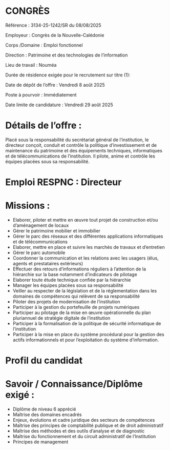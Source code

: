 
# CONGRÈS

Référence : 3134-25-1242/SR du 08/08/2025

Employeur : Congrès de la Nouvelle-Calédonie

Corps /Domaine : Emploi fonctionnel

Direction : Patrimoine et des technologies de l’information

Lieu de travail : Nouméa

Durée de résidence exigée pour le recrutement sur titre (1):

Date de dépôt de l’offre : Vendredi 8 août 2025

Poste à pourvoir : Immédiatement

Date limite de candidature : Vendredi 29 août 2025

# Détails de l’offre :

Placé sous la responsabilité du secrétariat général de l’institution, le directeur conçoit, conduit et contrôle la politique d’investissement et de maintenance du patrimoine et des équipements techniques, informatiques et de télécommunications de l’institution. Il pilote, anime et contrôle les équipes placées sous sa responsabilité.

# Emploi RESPNC : Directeur

# Missions :

- Elaborer, piloter et mettre en œuvre tout projet de construction et/ou d’aménagement de locaux
- Gérer le patrimoine mobilier et immobilier
- Gérer le parc des réseaux et des différentes applications informatiques et de télécommunications
- Elaborer, mettre en place et suivre les marchés de travaux et d’entretien
- Gérer le parc automobile
- Coordonner la communication et les relations avec les usagers (élus, agents et prestataires extérieurs)
- Effectuer des retours d’informations réguliers à l’attention de la hiérarchie sur la base notamment d’indicateurs de pilotage
- Elaborer toute étude technique confiée par la hiérarchie
- Manager les équipes placées sous sa responsabilité
- Veiller au respecter de la législation et de la réglementation dans les domaines de compétences qui relèvent de sa responsabilité
- Piloter des projets de modernisation de l’institution
- Participer à la gestion du portefeuille de projets numériques
- Participer au pilotage de la mise en œuvre opérationnelle du plan pluriannuel de stratégie digitale de l’institution
- Participer à la formalisation de la politique de sécurité informatique de l’institution
- Participer à la mise en place du système procédural pour la gestion des actifs informationnels et pour l’exploitation du système d’information.

# Profil du candidat

# Savoir / Connaissance/Diplôme exigé :

- Diplôme de niveau 6 apprécié
- Maîtrise des domaines encadrés
- Enjeux, évolutions et cadre juridique des secteurs de compétences
- Maîtrise des principes de comptabilité publique et de droit administratif
- Maîtrise des méthodes et des outils d’analyse et de diagnostic
- Maîtrise du fonctionnement et du circuit administratif de l’Institution
- Principes de management
